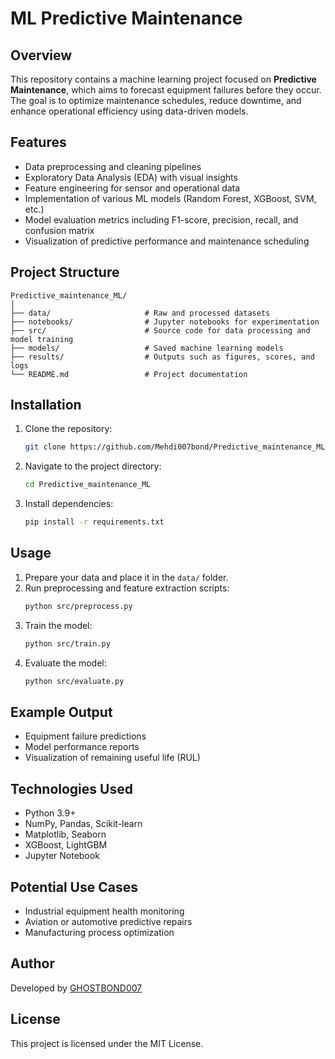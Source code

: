 # ML Predictive Maintenance

## Overview
This repository contains a machine learning project focused on **Predictive Maintenance**, which aims to forecast equipment failures before they occur. The goal is to optimize maintenance schedules, reduce downtime, and enhance operational efficiency using data-driven models.

## Features
- Data preprocessing and cleaning pipelines
- Exploratory Data Analysis (EDA) with visual insights
- Feature engineering for sensor and operational data
- Implementation of various ML models (Random Forest, XGBoost, SVM, etc.)
- Model evaluation metrics including F1-score, precision, recall, and confusion matrix
- Visualization of predictive performance and maintenance scheduling

## Project Structure
```
Predictive_maintenance_ML/
│
├── data/                     # Raw and processed datasets
├── notebooks/                # Jupyter notebooks for experimentation
├── src/                      # Source code for data processing and model training
├── models/                   # Saved machine learning models
├── results/                  # Outputs such as figures, scores, and logs
└── README.md                 # Project documentation
```

## Installation
1. Clone the repository:
   ```bash
   git clone https://github.com/Mehdi007bond/Predictive_maintenance_ML.git
   ```
2. Navigate to the project directory:
   ```bash
   cd Predictive_maintenance_ML
   ```
3. Install dependencies:
   ```bash
   pip install -r requirements.txt
   ```

## Usage
1. Prepare your data and place it in the `data/` folder.
2. Run preprocessing and feature extraction scripts:
   ```bash
   python src/preprocess.py
   ```
3. Train the model:
   ```bash
   python src/train.py
   ```
4. Evaluate the model:
   ```bash
   python src/evaluate.py
   ```

## Example Output
- Equipment failure predictions
- Model performance reports
- Visualization of remaining useful life (RUL)

## Technologies Used
- Python 3.9+
- NumPy, Pandas, Scikit-learn
- Matplotlib, Seaborn
- XGBoost, LightGBM
- Jupyter Notebook

## Potential Use Cases
- Industrial equipment health monitoring
- Aviation or automotive predictive repairs
- Manufacturing process optimization

## Author
Developed by [GHOSTBOND007](https://github.com/Mehdi007bond)

## License
This project is licensed under the MIT License.